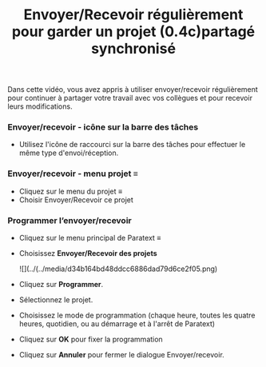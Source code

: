 ﻿---
title: Envoyer/Recevoir régulièrement pour garder un projet  (0.4c)partagé synchronisé
---

Dans cette vidéo, vous avez appris à utiliser envoyer/recevoir régulièrement pour continuer à partager votre travail avec vos collègues et pour recevoir leurs modifications.

### Envoyer/recevoir - icône sur la barre des tâches

-   Utilisez l'icône de raccourci sur la barre des tâches pour effectuer le même type d'envoi/réception.

### Envoyer/recevoir - menu projet ≡

-   Cliquez sur le menu du projet **≡**
-   Choisir Envoyer/Recevoir ce projet

### Programmer l’envoyer/recevoir

-   Cliquez sur le menu principal de Paratext **≡**
-   Choisissez **Envoyer/Recevoir des projets**

    ![](../(../media/d34b164bd48ddcc6886dad79d6ce2f05.png)

-   Cliquez sur **Programmer**.
-   Sélectionnez le projet.
-   Choisissez le mode de programmation (chaque heure, toutes les quatre heures, quotidien, ou au démarrage et à l'arrêt de Paratext)
-   Cliquez sur **OK** pour fixer la programmation
-   Cliquez sur **Annuler** pour fermer le dialogue Envoyer/recevoir.

